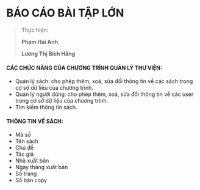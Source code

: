 # BÁO CÁO BÀI TẬP LỚN
> 
> Thực hiện:
> 
> **Phạm Hải Anh**
> 
> **Lương Thị Bích Hằng**
>
#### CÁC CHỨC NĂNG CỦA CHƯƠNG TRÌNH QUẢN LÝ THƯ VIỆN:
>
* Quản lý sách: cho phép thêm, xoá, sửa đổi thông tin về các sách trong cơ sở
dữ liệu của chương trình.
* Quản lý người dùng: cho phép thêm, xoá, sửa đổi thông tin về các user trong cơ sở dữ liệu
của chương trình.
* Tìm kiếm thông tin sách.
#### THÔNG TIN VỀ SÁCH:
* Mã số
* Tên sách
* Chủ đề
* Tác giả
* Nhà xuất bản
* Ngày tháng xuất bản
* Số trang
* Số bản copy

